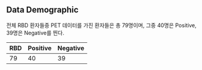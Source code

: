 ## Data Demographic

전체 RBD 환자들중 PET 데이터를 가진 환자들은 총 79명이며, 그중 40명은 Positive, 39명은 Negative를 띈다.

| RBD | Positive | Negative |
|---|---|---|
|79|40|39|
